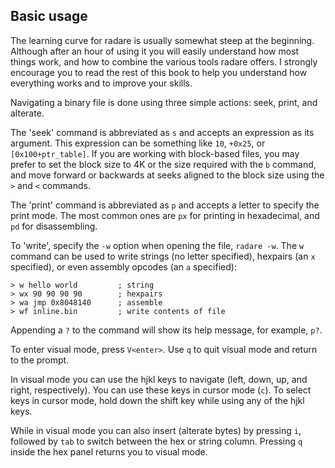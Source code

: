 ## Basic usage

The learning curve for radare is usually somewhat steep at the beginning. Although after an hour of using it you will easily understand how most things work, and how to combine the various tools radare offers. I strongly encourage you to read the rest of this book to help you understand how everything works and to improve your skills.

Navigating a binary file is done using three simple actions: seek, print, and alterate.

The 'seek' command is abbreviated as `s` and accepts an expression as its argument. This expression can be something like `10`, `+0x25`, or `[0x100+ptr_table]`. If you are working with block-based files, you may prefer to set the block size to 4K or the size required with the `b` command, and move forward or backwards at seeks aligned to the block size using the `>` and `<` commands.

The 'print' command is abbreviated as `p` and accepts a letter to specify the print mode. The most common ones are `px` for printing in hexadecimal, and `pd` for disassembling.

To 'write', specify the `-w` option when opening the file, `radare -w`. The `w` command can be used to write strings (no letter specified), hexpairs (an `x` specified), or even assembly opcodes (an `a` specified):

    > w hello world         ; string
    > wx 90 90 90 90        ; hexpairs
    > wa jmp 0x8048140      ; assemble
    > wf inline.bin         ; write contents of file

Appending a `?` to the command will show its help message, for example, `p?`.

To enter visual mode, press `V<enter>`. Use `q` to quit visual mode and return to the prompt.

In visual mode you can use the hjkl keys to navigate (left, down, up, and right, respectively). You can use these keys in cursor mode (`c`). To select keys in cursor mode, hold down the shift key while using any of the hjkl keys.

While in visual mode you can also insert (alterate bytes) by pressing `i`, followed by `tab` to switch between the hex or string column. Pressing `q` inside the hex panel returns you to visual mode.
